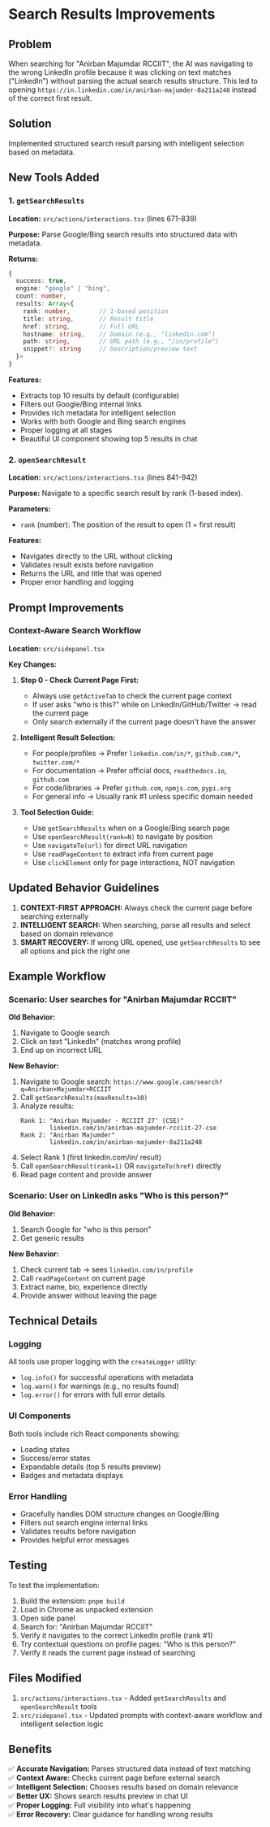 # Search Results Improvements

## Problem
When searching for "Anirban Majumdar RCCIIT", the AI was navigating to the wrong LinkedIn profile because it was clicking on text matches ("LinkedIn") without parsing the actual search results structure. This led to opening `https://in.linkedin.com/in/anirban-majumder-8a211a248` instead of the correct first result.

## Solution
Implemented structured search result parsing with intelligent selection based on metadata.

## New Tools Added

### 1. `getSearchResults`
**Location:** `src/actions/interactions.tsx` (lines 671-839)

**Purpose:** Parse Google/Bing search results into structured data with metadata.

**Returns:**
```typescript
{
  success: true,
  engine: "google" | "bing",
  count: number,
  results: Array<{
    rank: number,        // 1-based position
    title: string,       // Result title
    href: string,        // Full URL
    hostname: string,    // Domain (e.g., "linkedin.com")
    path: string,        // URL path (e.g., "/in/profile")
    snippet?: string     // Description/preview text
  }>
}
```

**Features:**
- Extracts top 10 results by default (configurable)
- Filters out Google/Bing internal links
- Provides rich metadata for intelligent selection
- Works with both Google and Bing search engines
- Proper logging at all stages
- Beautiful UI component showing top 5 results in chat

### 2. `openSearchResult`
**Location:** `src/actions/interactions.tsx` (lines 841-942)

**Purpose:** Navigate to a specific search result by rank (1-based index).

**Parameters:**
- `rank` (number): The position of the result to open (1 = first result)

**Features:**
- Navigates directly to the URL without clicking
- Validates result exists before navigation
- Returns the URL and title that was opened
- Proper error handling and logging

## Prompt Improvements

### Context-Aware Search Workflow
**Location:** `src/sidepanel.tsx`

**Key Changes:**

1. **Step 0 - Check Current Page First:**
   - Always use `getActiveTab` to check the current page context
   - If user asks "who is this?" while on LinkedIn/GitHub/Twitter → read the current page
   - Only search externally if the current page doesn't have the answer

2. **Intelligent Result Selection:**
   - For people/profiles → Prefer `linkedin.com/in/*`, `github.com/*`, `twitter.com/*`
   - For documentation → Prefer official docs, `readthedocs.io`, `github.com`
   - For code/libraries → Prefer `github.com`, `npmjs.com`, `pypi.org`
   - For general info → Usually rank #1 unless specific domain needed

3. **Tool Selection Guide:**
   - Use `getSearchResults` when on a Google/Bing search page
   - Use `openSearchResult(rank=N)` to navigate by position
   - Use `navigateTo(url)` for direct URL navigation
   - Use `readPageContent` to extract info from current page
   - Use `clickElement` only for page interactions, NOT navigation

## Updated Behavior Guidelines

1. **CONTEXT-FIRST APPROACH:** Always check the current page before searching externally
2. **INTELLIGENT SEARCH:** When searching, parse all results and select based on domain relevance
3. **SMART RECOVERY:** If wrong URL opened, use `getSearchResults` to see all options and pick the right one

## Example Workflow

### Scenario: User searches for "Anirban Majumdar RCCIIT"

**Old Behavior:**
1. Navigate to Google search
2. Click on text "LinkedIn" (matches wrong profile)
3. End up on incorrect URL

**New Behavior:**
1. Navigate to Google search: `https://www.google.com/search?q=Anirban+Majumdar+RCCIIT`
2. Call `getSearchResults(maxResults=10)`
3. Analyze results:
   ```
   Rank 1: "Anirban Majumder - RCCIIT 27' (CSE)" 
           linkedin.com/in/anirban-majumder-rcciit-27-cse
   Rank 2: "Anirban Majumder"
           linkedin.com/in/anirban-majumder-8a211a248
   ```
4. Select Rank 1 (first linkedin.com/in/ result)
5. Call `openSearchResult(rank=1)` OR `navigateTo(href)` directly
6. Read page content and provide answer

### Scenario: User on LinkedIn asks "Who is this person?"

**Old Behavior:**
1. Search Google for "who is this person"
2. Get generic results

**New Behavior:**
1. Check current tab → sees `linkedin.com/in/profile`
2. Call `readPageContent` on current page
3. Extract name, bio, experience directly
4. Provide answer without leaving the page

## Technical Details

### Logging
All tools use proper logging with the `createLogger` utility:
- `log.info()` for successful operations with metadata
- `log.warn()` for warnings (e.g., no results found)
- `log.error()` for errors with full error details

### UI Components
Both tools include rich React components showing:
- Loading states
- Success/error states
- Expandable details (top 5 results preview)
- Badges and metadata displays

### Error Handling
- Gracefully handles DOM structure changes on Google/Bing
- Filters out search engine internal links
- Validates results before navigation
- Provides helpful error messages

## Testing

To test the implementation:
1. Build the extension: `pnpm build`
2. Load in Chrome as unpacked extension
3. Open side panel
4. Search for: "Anirban Majumdar RCCIIT"
5. Verify it navigates to the correct LinkedIn profile (rank #1)
6. Try contextual questions on profile pages: "Who is this person?"
7. Verify it reads the current page instead of searching

## Files Modified

1. `src/actions/interactions.tsx` - Added `getSearchResults` and `openSearchResult` tools
2. `src/sidepanel.tsx` - Updated prompts with context-aware workflow and intelligent selection logic

## Benefits

✅ **Accurate Navigation:** Parses structured data instead of text matching  
✅ **Context Aware:** Checks current page before external search  
✅ **Intelligent Selection:** Chooses results based on domain relevance  
✅ **Better UX:** Shows search results preview in chat UI  
✅ **Proper Logging:** Full visibility into what's happening  
✅ **Error Recovery:** Clear guidance for handling wrong results  

